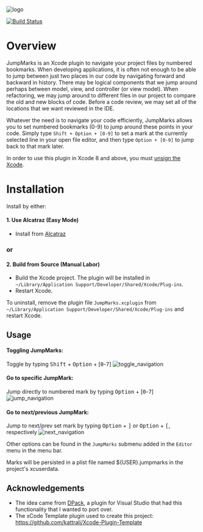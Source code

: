 ![logo](https://github.com/merrickp/JumpMarks/blob/assets/logo.png)

[![Build Status](https://travis-ci.org/merrickp/JumpMarks.svg?branch=master)](https://travis-ci.org/merrickp/JumpMarks)

# Overview

JumpMarks is an Xcode plugin to navigate your project files by numbered bookmarks. When developing applications, it is often not enough to be able to jump between just two places in our code by navigating forward and backward in history. There may be logical components that we jump around perhaps between model, view, and controller (or view model). When refactoring, we may jump around to different files in our project to compare the old and new blocks of code. Before a code review, we may set all of the locations that we want reviewed in the IDE.

Whatever the need is to navigate your code efficiently, JumpMarks allows you to set numbered bookmarks (0-9) to jump around these points in your code. Simply type `Shift + Option + [0-9]` to set a mark at the currently selected line in your open file editor, and then type `Option + [0-9]` to jump back to that mark later.

In order to use this plugin in Xcode 8 and above, you must [unsign the Xcode](https://github.com/inket/update_xcode_plugins).

# Installation
Install by either:

#### 1. Use Alcatraz (Easy Mode)
- Install from [Alcatraz](http://alcatraz.io)

### or

#### 2. Build from Source (Manual Labor)
- Build the Xcode project. The plugin will be installed in `~/Library/Application Support/Developer/Shared/Xcode/Plug-ins`.
- Restart Xcode.

To uninstall, remove the plugin file `JumpMarks.xcplugin` from `~/Library/Application Support/Developer/Shared/Xcode/Plug-ins` and restart Xcode.

## Usage
#### Toggling JumpMarks:
Toggle by typing <kbd>Shift</kbd> + <kbd>Option</kbd> + [<kbd>0</kbd>-<kbd>7</kbd>]
![toggle_navigation](https://github.com/merrickp/JumpMarks/blob/assets/toggle.gif)

#### Go to specific JumpMark:
Jump directly to numbered mark by typing <kbd>Option</kbd> + [<kbd>0</kbd>-<kbd>7</kbd>]
![jump_navigation](https://github.com/merrickp/JumpMarks/blob/assets/jump.gif)

#### Go to next/previous JumpMark:
Jump to next/prev set mark by typing <kbd>Option</kbd> + <kbd>]</kbd> or <kbd>Option</kbd> + <kbd>[</kbd>, respectively
![next_navigation](https://github.com/merrickp/JumpMarks/blob/assets/next.gif)

Other options can be found in the `JumpMarks` submenu added in the `Editor` menu in the menu bar.

Marks will be persisted in a plist file named ${USER}.jumpmarks in the project's xcuserdata.

## Acknowledgements
- The idea came from [DPack](http://www.usysware.com/dpack/Bookmarks.aspx), a plugin for Visual Studio that had this functionality that I wanted to port over.
- The xCode Template plugin used to create this project:  https://github.com/kattrali/Xcode-Plugin-Template
